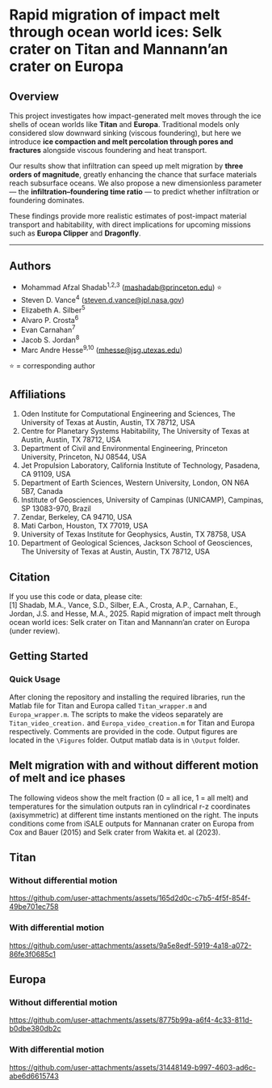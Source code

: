 # Rapid migration of impact melt through ocean world ices: Selk crater on Titan and Mannann’an crater on Europa

## Overview

This project investigates how impact-generated melt moves through the ice shells of ocean worlds like **Titan** and **Europa**. Traditional models only considered slow downward sinking (viscous foundering), but here we introduce **ice compaction and melt percolation through pores and fractures** alongside viscous foundering and heat transport.

Our results show that infiltration can speed up melt migration by **three orders of magnitude**, greatly enhancing the chance that surface materials reach subsurface oceans. We also propose a new dimensionless parameter — the **infiltration–foundering time ratio** — to predict whether infiltration or foundering dominates.

These findings provide more realistic estimates of post-impact material transport and habitability, with direct implications for upcoming missions such as **Europa Clipper** and **Dragonfly**.


---

## Authors
- Mohammad Afzal Shadab<sup>1,2,3</sup> (mashadab@princeton.edu) ⭐
- Steven D. Vance<sup>4</sup> (steven.d.vance@jpl.nasa.gov)
- Elizabeth A. Silber<sup>5</sup>
- Alvaro P. Crosta<sup>6</sup>
- Evan Carnahan<sup>7</sup>
- Jacob S. Jordan<sup>8</sup>
- Marc Andre Hesse<sup>9,10</sup> (mhesse@jsg.utexas.edu)

⭐ = corresponding author  

## Affiliations
1. Oden Institute for Computational Engineering and Sciences, The University of Texas at Austin, Austin, TX 78712, USA  
2. Centre for Planetary Systems Habitability, The University of Texas at Austin, Austin, TX 78712, USA  
3. Department of Civil and Environmental Engineering, Princeton University, Princeton, NJ 08544, USA  
4. Jet Propulsion Laboratory, California Institute of Technology, Pasadena, CA 91109, USA  
5. Department of Earth Sciences, Western University, London, ON N6A 5B7, Canada  
6. Institute of Geosciences, University of Campinas (UNICAMP), Campinas, SP 13083-970, Brazil  
7. Zendar, Berkeley, CA 94710, USA  
8. Mati Carbon, Houston, TX 77019, USA  
9. University of Texas Institute for Geophysics, Austin, TX 78758, USA  
10. Department of Geological Sciences, Jackson School of Geosciences, The University of Texas at Austin, Austin, TX 78712, USA  


## Citation
If you use this code or data, please cite:  
[1] Shadab, M.A., Vance, S.D., Silber, E.A., Crosta, A.P., Carnahan, E., Jordan, J.S. and Hesse, M.A., 2025. Rapid migration of impact melt through ocean world ices: Selk crater on Titan and Mannann’an crater on Europa (under review).

## Getting Started

### Quick Usage
After cloning the repository and installing the required libraries, run the Matlab file for Titan and Europa called `Titan_wrapper.m` and `Europa_wrapper.m`. The scripts to make the videos separately are `Titan_video_creation.` and `Europa_video_creation.m` for Titan and Europa respectively. Comments are provided in the code. Output figures are located in the `\Figures` folder. Output matlab data is in `\Output` folder. 

## Melt migration with and without different motion of melt and ice phases
The following videos show the melt fraction (0 = all ice, 1 = all melt) and temperatures for the simulation outputs ran in cylindrical r-z coordinates (axisymmetric) at different time instants mentioned on the right. The inputs conditions come from iSALE outputs for Mannanan crater on Europa from Cox and Bauer (2015) and Selk crater from Wakita et. al (2023).

## Titan
### Without differential motion
https://github.com/user-attachments/assets/165d2d0c-c7b5-4f5f-854f-49be701ec758


### With differential motion
https://github.com/user-attachments/assets/9a5e8edf-5919-4a18-a072-86fe3f0685c1


## Europa
### Without differential motion
https://github.com/user-attachments/assets/8775b99a-a6f4-4c33-811d-b0dbe380db2c

### With differential motion
https://github.com/user-attachments/assets/31448149-b997-4603-ad6c-abe6d6615743

